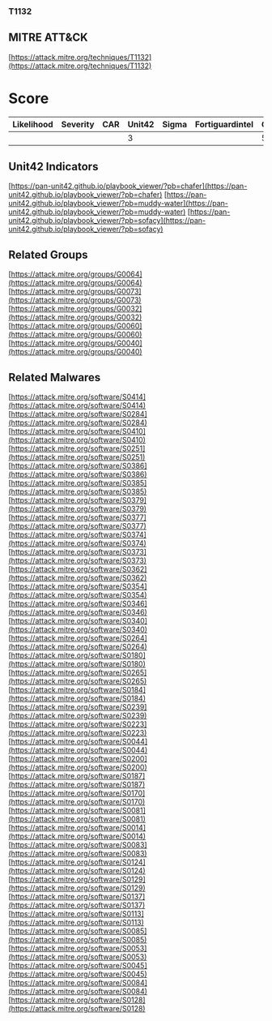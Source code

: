 
### T1132
## MITRE ATT&CK
[https://attack.mitre.org/techniques/T1132](https://attack.mitre.org/techniques/T1132)

# Score

| Likelihood | Severity | CAR | Unit42 | Sigma | Fortiguardintel | Groups | Malwares | Tools |
| ---------- | -------- | --- | ------ | ----- | --------------- | ---  | --- | --- |
 |   |   |   | 3 |   |   | 5 | 36 |   |



## Unit42 Indicators

[https://pan-unit42.github.io/playbook_viewer/?pb=chafer](https://pan-unit42.github.io/playbook_viewer/?pb=chafer)
[https://pan-unit42.github.io/playbook_viewer/?pb=muddy-water](https://pan-unit42.github.io/playbook_viewer/?pb=muddy-water)
[https://pan-unit42.github.io/playbook_viewer/?pb=sofacy](https://pan-unit42.github.io/playbook_viewer/?pb=sofacy)
[]()


## Related Groups

[https://attack.mitre.org/groups/G0064](https://attack.mitre.org/groups/G0064)
[https://attack.mitre.org/groups/G0073](https://attack.mitre.org/groups/G0073)
[https://attack.mitre.org/groups/G0032](https://attack.mitre.org/groups/G0032)
[https://attack.mitre.org/groups/G0060](https://attack.mitre.org/groups/G0060)
[https://attack.mitre.org/groups/G0040](https://attack.mitre.org/groups/G0040)
[]()


## Related Malwares

[https://attack.mitre.org/software/S0414](https://attack.mitre.org/software/S0414)
[https://attack.mitre.org/software/S0284](https://attack.mitre.org/software/S0284)
[https://attack.mitre.org/software/S0410](https://attack.mitre.org/software/S0410)
[https://attack.mitre.org/software/S0251](https://attack.mitre.org/software/S0251)
[https://attack.mitre.org/software/S0386](https://attack.mitre.org/software/S0386)
[https://attack.mitre.org/software/S0385](https://attack.mitre.org/software/S0385)
[https://attack.mitre.org/software/S0379](https://attack.mitre.org/software/S0379)
[https://attack.mitre.org/software/S0377](https://attack.mitre.org/software/S0377)
[https://attack.mitre.org/software/S0374](https://attack.mitre.org/software/S0374)
[https://attack.mitre.org/software/S0373](https://attack.mitre.org/software/S0373)
[https://attack.mitre.org/software/S0362](https://attack.mitre.org/software/S0362)
[https://attack.mitre.org/software/S0354](https://attack.mitre.org/software/S0354)
[https://attack.mitre.org/software/S0346](https://attack.mitre.org/software/S0346)
[https://attack.mitre.org/software/S0340](https://attack.mitre.org/software/S0340)
[https://attack.mitre.org/software/S0264](https://attack.mitre.org/software/S0264)
[https://attack.mitre.org/software/S0180](https://attack.mitre.org/software/S0180)
[https://attack.mitre.org/software/S0265](https://attack.mitre.org/software/S0265)
[https://attack.mitre.org/software/S0184](https://attack.mitre.org/software/S0184)
[https://attack.mitre.org/software/S0239](https://attack.mitre.org/software/S0239)
[https://attack.mitre.org/software/S0223](https://attack.mitre.org/software/S0223)
[https://attack.mitre.org/software/S0044](https://attack.mitre.org/software/S0044)
[https://attack.mitre.org/software/S0200](https://attack.mitre.org/software/S0200)
[https://attack.mitre.org/software/S0187](https://attack.mitre.org/software/S0187)
[https://attack.mitre.org/software/S0170](https://attack.mitre.org/software/S0170)
[https://attack.mitre.org/software/S0081](https://attack.mitre.org/software/S0081)
[https://attack.mitre.org/software/S0014](https://attack.mitre.org/software/S0014)
[https://attack.mitre.org/software/S0083](https://attack.mitre.org/software/S0083)
[https://attack.mitre.org/software/S0124](https://attack.mitre.org/software/S0124)
[https://attack.mitre.org/software/S0129](https://attack.mitre.org/software/S0129)
[https://attack.mitre.org/software/S0137](https://attack.mitre.org/software/S0137)
[https://attack.mitre.org/software/S0113](https://attack.mitre.org/software/S0113)
[https://attack.mitre.org/software/S0085](https://attack.mitre.org/software/S0085)
[https://attack.mitre.org/software/S0053](https://attack.mitre.org/software/S0053)
[https://attack.mitre.org/software/S0045](https://attack.mitre.org/software/S0045)
[https://attack.mitre.org/software/S0084](https://attack.mitre.org/software/S0084)
[https://attack.mitre.org/software/S0128](https://attack.mitre.org/software/S0128)
[]()

